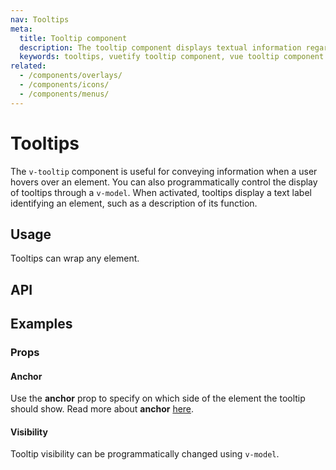 ```yaml
---
nav: Tooltips
meta:
  title: Tooltip component
  description: The tooltip component displays textual information regarding the element it is attached to.
  keywords: tooltips, vuetify tooltip component, vue tooltip component
related:
  - /components/overlays/
  - /components/icons/
  - /components/menus/
---
```


# Tooltips

The `v-tooltip` component is useful for conveying information when a user hovers over an element. You can also programmatically control the display of tooltips through a `v-model`. When activated, tooltips display a text label identifying an element, such as a description of its function.

<entry />

## Usage

Tooltips can wrap any element.

<example file="v-tooltip/usage" />

## API

<api-inline />

## Examples

### Props

#### Anchor

Use the **anchor** prop to specify on which side of the element the tooltip should show. Read more about **anchor** [here](/components/overlays).

<example file="v-tooltip/prop-anchor" />

#### Visibility

Tooltip visibility can be programmatically changed using `v-model`.

<example file="v-tooltip/prop-visibility" />

<backmatter />
